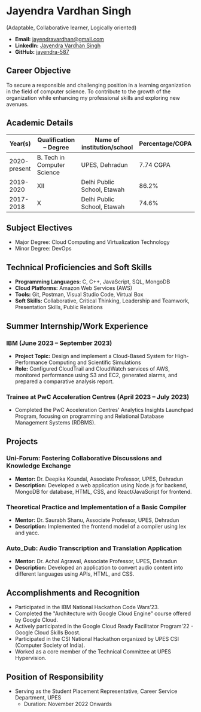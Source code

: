 # Jayendra Vardhan Singh
(Adaptable, Collaborative learner, Logically oriented)


- **Email:** jayendravardhan@gmail.com
- **LinkedIn:** [Jayendra Vardhan Singh](https://www.linkedin.com/in/jayendra-vardhan-singh-8a3b531b6)
- **GitHub:** [jayendra-587](https://github.com/jayendra-587)

## Career Objective

To secure a responsible and challenging position in a learning organization in the field of computer science. To contribute to the growth of the organization while enhancing my professional skills and exploring new avenues.

## Academic Details

| Year(s)     | Qualification – Degree | Name of institution/school | Percentage/CGPA |
|-------------|-------------------------|-----------------------------|-----------------|
| 2020-present| B. Tech in Computer Science | UPES, Dehradun | 7.74 CGPA |
| 2019-2020   | XII                     | Delhi Public School, Etawah | 86.2% |
| 2017-2018   | X                       | Delhi Public School, Etawah | 74.6% |

## Subject Electives

- Major Degree: Cloud Computing and Virtualization Technology
- Minor Degree: DevOps

## Technical Proficiencies and Soft Skills

- **Programming Languages:** C, C++, JavaScript, SQL, MongoDB
- **Cloud Platforms:** Amazon Web Services (AWS)
- **Tools:** Git, Postman, Visual Studio Code, Virtual Box
- **Soft Skills:** Collaborative, Critical Thinking, Leadership and Teamwork, Presentation Skills, Public Relations

## Summer Internship/Work Experience

### IBM (June 2023 – September 2023)

- **Project Topic:** Design and implement a Cloud-Based System for High-Performance Computing and Scientific Simulations
- **Role:** Configured CloudTrail and CloudWatch services of AWS, monitored performance using S3 and EC2, generated alarms, and prepared a comparative analysis report.

### Trainee at PwC Acceleration Centres (April 2023 – July 2023)

- Completed the PwC Acceleration Centres' Analytics Insights Launchpad Program, focusing on programming and Relational Database Management Systems (RDBMS).

## Projects

### Uni-Forum: Fostering Collaborative Discussions and Knowledge Exchange

- **Mentor:** Dr. Deepika Koundal, Associate Professor, UPES, Dehradun
- **Description:** Developed a web application using Node.js for backend, MongoDB for database, HTML, CSS, and React/JavaScript for frontend.

### Theoretical Practice and Implementation of a Basic Compiler

- **Mentor:** Dr. Saurabh Shanu, Associate Professor, UPES, Dehradun
- **Description:** Implemented the frontend model of a compiler using lex and yacc.

### Auto_Dub: Audio Transcription and Translation Application

- **Mentor:** Dr. Achal Agrawal, Associate Professor, UPES, Dehradun
- **Description:** Developed an application to convert audio content into different languages using APIs, HTML, and CSS.

## Accomplishments and Recognition

- Participated in the IBM National Hackathon Code Wars’23.
- Completed the "Architecture with Google Cloud Engine" course offered by Google Cloud.
- Actively participated in the Google Cloud Ready Facilitator Program'22 - Google Cloud Skills Boost.
- Participated in the CSI National Hackathon organized by UPES CSI (Computer Society of India).
- Worked as a core member of the Technical Committee at UPES Hypervision.

## Position of Responsibility

- Serving as the Student Placement Representative, Career Service Department, UPES
  - Duration: November 2022 Onwards
